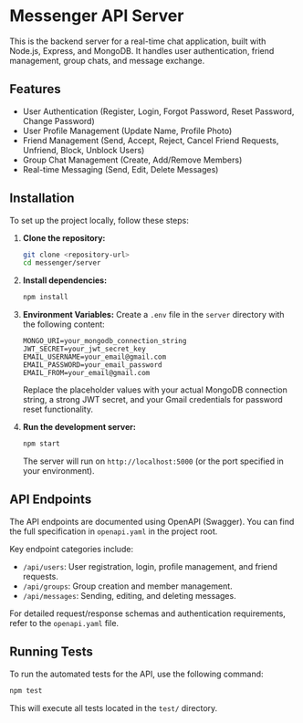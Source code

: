 # Messenger API Server

This is the backend server for a real-time chat application, built with Node.js, Express, and MongoDB. It handles user authentication, friend management, group chats, and message exchange.

## Features

- User Authentication (Register, Login, Forgot Password, Reset Password, Change Password)
- User Profile Management (Update Name, Profile Photo)
- Friend Management (Send, Accept, Reject, Cancel Friend Requests, Unfriend, Block, Unblock Users)
- Group Chat Management (Create, Add/Remove Members)
- Real-time Messaging (Send, Edit, Delete Messages)

## Installation

To set up the project locally, follow these steps:

1.  **Clone the repository:**
    ```bash
    git clone <repository-url>
    cd messenger/server
    ```

2.  **Install dependencies:**
    ```bash
    npm install
    ```

3.  **Environment Variables:**
    Create a `.env` file in the `server` directory with the following content:
    ```
    MONGO_URI=your_mongodb_connection_string
    JWT_SECRET=your_jwt_secret_key
    EMAIL_USERNAME=your_email@gmail.com
    EMAIL_PASSWORD=your_email_password
    EMAIL_FROM=your_email@gmail.com
    ```
    Replace the placeholder values with your actual MongoDB connection string, a strong JWT secret, and your Gmail credentials for password reset functionality.

4.  **Run the development server:**
    ```bash
    npm start
    ```
    The server will run on `http://localhost:5000` (or the port specified in your environment).

## API Endpoints

The API endpoints are documented using OpenAPI (Swagger). You can find the full specification in `openapi.yaml` in the project root.

Key endpoint categories include:

-   `/api/users`: User registration, login, profile management, and friend requests.
-   `/api/groups`: Group creation and member management.
-   `/api/messages`: Sending, editing, and deleting messages.

For detailed request/response schemas and authentication requirements, refer to the `openapi.yaml` file.

## Running Tests

To run the automated tests for the API, use the following command:

```bash
npm test
```

This will execute all tests located in the `test/` directory.
